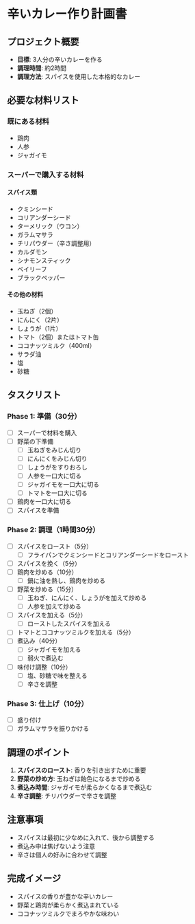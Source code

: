 # 辛いカレー作り計画書

## プロジェクト概要
- **目標**: 3人分の辛いカレーを作る
- **調理時間**: 約2時間
- **調理方法**: スパイスを使用した本格的なカレー

## 必要な材料リスト

### 既にある材料
- 鶏肉
- 人参
- ジャガイモ

### スーパーで購入する材料
#### スパイス類
- クミンシード
- コリアンダーシード
- ターメリック（ウコン）
- ガラムマサラ
- チリパウダー（辛さ調整用）
- カルダモン
- シナモンスティック
- ベイリーフ
- ブラックペッパー

#### その他の材料
- 玉ねぎ（2個）
- にんにく（2片）
- しょうが（1片）
- トマト（2個）またはトマト缶
- ココナッツミルク（400ml）
- サラダ油
- 塩
- 砂糖

## タスクリスト

### Phase 1: 準備（30分）
- [ ] スーパーで材料を購入
- [ ] 野菜の下準備
  - [ ] 玉ねぎをみじん切り
  - [ ] にんにくをみじん切り
  - [ ] しょうがをすりおろし
  - [ ] 人参を一口大に切る
  - [ ] ジャガイモを一口大に切る
  - [ ] トマトを一口大に切る
- [ ] 鶏肉を一口大に切る
- [ ] スパイスを準備

### Phase 2: 調理（1時間30分）
- [ ] スパイスをロースト（5分）
  - [ ] フライパンでクミンシードとコリアンダーシードをロースト
- [ ] スパイスを挽く（5分）
- [ ] 鶏肉を炒める（10分）
  - [ ] 鍋に油を熱し、鶏肉を炒める
- [ ] 野菜を炒める（15分）
  - [ ] 玉ねぎ、にんにく、しょうがを加えて炒める
  - [ ] 人参を加えて炒める
- [ ] スパイスを加える（5分）
  - [ ] ローストしたスパイスを加える
- [ ] トマトとココナッツミルクを加える（5分）
- [ ] 煮込み（40分）
  - [ ] ジャガイモを加える
  - [ ] 弱火で煮込む
- [ ] 味付け調整（10分）
  - [ ] 塩、砂糖で味を整える
  - [ ] 辛さを調整

### Phase 3: 仕上げ（10分）
- [ ] 盛り付け
- [ ] ガラムマサラを振りかける

## 調理のポイント
1. **スパイスのロースト**: 香りを引き出すために重要
2. **野菜の炒め方**: 玉ねぎは飴色になるまで炒める
3. **煮込み時間**: ジャガイモが柔らかくなるまで煮込む
4. **辛さ調整**: チリパウダーで辛さを調整

## 注意事項
- スパイスは最初に少なめに入れて、後から調整する
- 煮込み中は焦げないよう注意
- 辛さは個人の好みに合わせて調整

## 完成イメージ
- スパイスの香りが豊かな辛いカレー
- 野菜と鶏肉が柔らかく煮込まれている
- ココナッツミルクでまろやかな味わい
